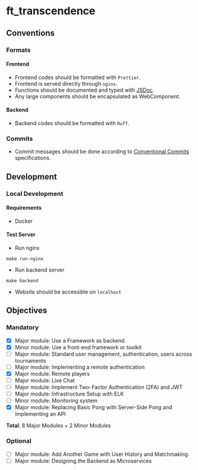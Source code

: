 # ft_transcendence

## Conventions

### Formats

#### Frontend

-   Frontend codes should be formatted with `Prettier`.
-   Frontend is served directly through `nginx`.
-   Functions should be documented and typed with [JSDoc](https://www.jsdoc.app/).
-   Any large components should be encapsulated as WebComponent.

#### Backend

-   Backend codes should be formatted with `Ruff`.

### Commits

-   Commit messages should be done according to [Conventional Commits](https://www.conventionalcommits.org/en/v1.0.0/) specifications.

## Development

### Local Development

#### Requirements

-   Docker

#### Test Server

-   Run nginx

```shell
make run-nginx
```

-   Run backend server

```shell
make backend
```

-   Website should be accessible on `localhost`

## Objectives

### Mandatory

-   [x] Major module: Use a Framework as backend
-   [x] Minor module: Use a front-end framework or toolkit
-   [ ] Major module: Standard user management, authentication, users across
        tournaments
-   [ ] Major module: Implementing a remote authentication
-   [x] Major module: Remote players
-   [ ] Major module: Live Chat
-   [ ] Major module: Implement Two-Factor Authentication (2FA) and JWT
-   [ ] Major module: Infrastructure Setup with ELK
-   [ ] Minor module: Monitoring system
-   [x] Major module: Replacing Basic Pong with Server-Side Pong and Implementing an API

**Total**: 8 Major Modules + 2 Minor Modules

### Optional

-   [ ] Major module: Add Another Game with User History and Matchmaking.
-   [ ] Major module: Designing the Backend as Microservices
